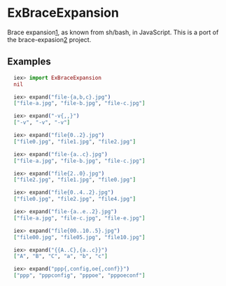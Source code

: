 ExBraceExpansion
================

Brace expansion[1], as known from sh/bash, in JavaScript. This is a port of the
brace-expasion[2] project.

[1]: https://www.gnu.org/software/bash/manual/html_node/Brace-Expansion.html
[2]: https://github.com/juliangruber/brace-expansion

## Examples

```elixir
  iex> import ExBraceExpansion
  nil

  iex> expand("file-{a,b,c}.jpg")
  ["file-a.jpg", "file-b.jpg", "file-c.jpg"]

  iex> expand("-v{,,}")
  ["-v", "-v", "-v"]

  iex> expand("file{0..2}.jpg")
  ["file0.jpg", "file1.jpg", "file2.jpg"]

  iex> expand("file-{a..c}.jpg")
  ["file-a.jpg", "file-b.jpg", "file-c.jpg"]

  iex> expand("file{2..0}.jpg")
  ["file2.jpg", "file1.jpg", "file0.jpg"]

  iex> expand("file{0..4..2}.jpg")
  ["file0.jpg", "file2.jpg", "file4.jpg"]

  iex> expand("file-{a..e..2}.jpg")
  ["file-a.jpg", "file-c.jpg", "file-e.jpg"]

  iex> expand("file{00..10..5}.jpg")
  ["file00.jpg", "file05.jpg", "file10.jpg"]

  iex> expand("{{A..C},{a..c}}")
  ["A", "B", "C", "a", "b", "c"]

  iex> expand("ppp{,config,oe{,conf}}")
  ["ppp", "pppconfig", "pppoe", "pppoeconf"]
```
